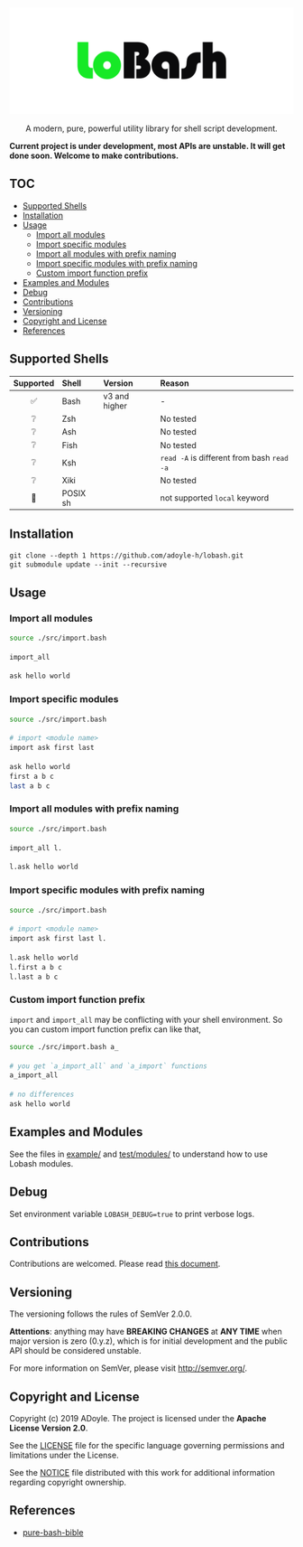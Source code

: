 <p align="center">
  <img alt="Lobash Logo" src="./doc/imgs/lobash.svg">
</p>
<p align="center">
  A modern, pure, powerful utility library for shell script development.
</p>

**Current project is under development, most APIs are unstable. It will get done soon. Welcome to make contributions.**

## TOC

<!-- MarkdownTOC GFM -->

- [Supported Shells](#supported-shells)
- [Installation](#installation)
- [Usage](#usage)
    - [Import all modules](#import-all-modules)
    - [Import specific modules](#import-specific-modules)
    - [Import all modules with prefix naming](#import-all-modules-with-prefix-naming)
    - [Import specific modules with prefix naming](#import-specific-modules-with-prefix-naming)
    - [Custom import function prefix](#custom-import-function-prefix)
- [Examples and Modules](#examples-and-modules)
- [Debug](#debug)
- [Contributions](#contributions)
- [Versioning](#versioning)
- [Copyright and License](#copyright-and-license)
- [References](#references)

<!-- /MarkdownTOC -->

## Supported Shells

| Supported | Shell    | Version       | Reason                                     |
|:---------:|:---------|:--------------|:-------------------------------------------|
|     ✅    | Bash     | v3 and higher | -                                          |
|     ❔    | Zsh      |               | No tested                                  |
|     ❔    | Ash      |               | No tested                                  |
|     ❔    | Fish     |               | No tested                                  |
|     ❔    | Ksh      |               | `read -A` is different from bash `read -a` |
|     ❔    | Xiki     |               | No tested                                  |
|     🚫    | POSIX sh |               | not supported `local` keyword              |

## Installation

```
git clone --depth 1 https://github.com/adoyle-h/lobash.git
git submodule update --init --recursive
```

## Usage

### Import all modules

```sh
source ./src/import.bash

import_all

ask hello world
```

### Import specific modules

```sh
source ./src/import.bash

# import <module name>
import ask first last

ask hello world
first a b c
last a b c
```

### Import all modules with prefix naming

```sh
source ./src/import.bash

import_all l.

l.ask hello world
```

### Import specific modules with prefix naming

```sh
source ./src/import.bash

# import <module name>
import ask first last l.

l.ask hello world
l.first a b c
l.last a b c
```

### Custom import function prefix

`import` and `import_all` may be conflicting with your shell environment.
So you can custom import function prefix can like that,

```sh
source ./src/import.bash a_

# you get `a_import_all` and `a_import` functions
a_import_all

# no differences
ask hello world
```

## Examples and Modules

See the files in [example/](./example) and [test/modules/](./test/modules) to understand how to use Lobash modules.

## Debug

Set environment variable `LOBASH_DEBUG=true` to print verbose logs.

## Contributions

Contributions are welcomed. Please read [this document](./doc/contribution.md).

## Versioning

The versioning follows the rules of SemVer 2.0.0.

**Attentions**: anything may have **BREAKING CHANGES** at **ANY TIME** when major version is zero (0.y.z), which is for initial development and the public API should be considered unstable.

For more information on SemVer, please visit http://semver.org/.


## Copyright and License

Copyright (c) 2019 ADoyle. The project is licensed under the **Apache License Version 2.0**.

See the [LICENSE][] file for the specific language governing permissions and limitations under the License.

See the [NOTICE][] file distributed with this work for additional information regarding copyright ownership.

## References

- [pure-bash-bible](https://github.com/dylanaraps/pure-bash-bible)

<!-- Links -->

[LICENSE]: ./LICENSE
[NOTICE]: ./NOTICE
